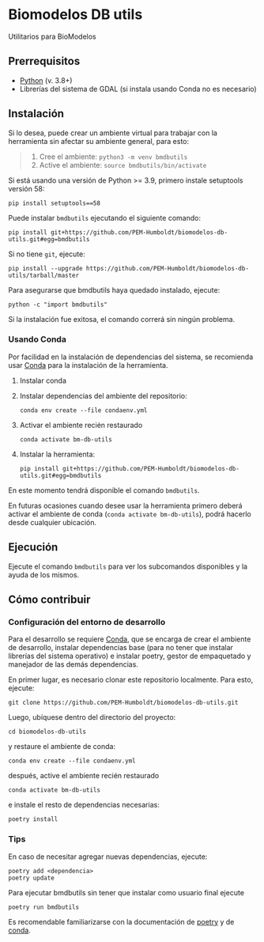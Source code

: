 # Biomodelos DB utils

Utilitarios para BioModelos

## Prerrequisitos
* [Python](https://www.python.org/downloads/) (v. 3.8+)
* Librerías del sistema de GDAL (si instala usando Conda no es necesario)

## Instalación

Si lo desea, puede crear un ambiente virtual para trabajar con la herramienta sin afectar su ambiente general, para esto:

> 1. Cree el ambiente:
> `python3 -m venv bmdbutils`
> 2. Active el ambiente:
> `source bmdbutils/bin/activate`

Si está usando una versión de Python >= 3.9, primero instale setuptools versión 58:

```
pip install setuptools==58
```

Puede instalar `bmdbutils` ejecutando el siguiente comando:

```
pip install git+https://github.com/PEM-Humboldt/biomodelos-db-utils.git#egg=bmdbutils
```

Si no tiene `git`, ejecute:

```
pip install --upgrade https://github.com/PEM-Humboldt/biomodelos-db-utils/tarball/master
```

Para asegurarse que bmdbutils haya quedado instalado, ejecute:

```
python -c "import bmdbutils"
```

Si la instalación fue exitosa, el comando correrá sin ningún problema.

### Usando Conda

Por facilidad en la instalación de dependencias del sistema, se recomienda usar [Conda](https://docs.conda.io/projects/conda/en/latest/user-guide/install/index.html) para la instalación de la herramienta.

1. Instalar conda
1. Instalar dependencias del ambiente del repositorio:

    ```
    conda env create --file condaenv.yml
    ```
1. Activar el ambiente recién restaurado

    ```
    conda activate bm-db-utils
    ```
1. Instalar la herramienta:

    ```
    pip install git+https://github.com/PEM-Humboldt/biomodelos-db-utils.git#egg=bmdbutils
    ```

En este momento tendrá disponible el comando `bmdbutils`.

En futuras ocasiones cuando desee usar la herramienta primero deberá activar el ambiente de conda (`conda activate bm-db-utils`), podrá hacerlo desde cualquier ubicación.

## Ejecución

Ejecute el comando `bmdbutils` para ver los subcomandos disponibles y la ayuda de los mismos.
## Cómo contribuir

### Configuración del entorno de desarrollo
Para el desarrollo se requiere [Conda](https://docs.conda.io/projects/conda/en/latest/user-guide/install/index.html), que se encarga de crear el ambiente de desarrollo, instalar dependencias base (para no tener que instalar librerías del sistema operativo) e instalar poetry, gestor de empaquetado y manejador de las demás dependencias.

En primer lugar, es necesario clonar este repositorio localmente. Para esto, ejecute:

```
git clone https://github.com/PEM-Humboldt/biomodelos-db-utils.git
```

Luego, ubíquese dentro del directorio del proyecto:

```
cd biomodelos-db-utils
```

y restaure el ambiente de conda:

```
conda env create --file condaenv.yml
```

después, active el ambiente recién restaurado

```
conda activate bm-db-utils
```

e instale el resto de dependencias necesarias:

```
poetry install
```

### Tips
En caso de necesitar agregar nuevas dependencias, ejecute:

```
poetry add <dependencia>
poetry update
```

Para ejecutar bmdbutils sin tener que instalar como usuario final ejecute
```
poetry run bmdbutils
```

Es recomendable familiarizarse con la documentación de [poetry](https://python-poetry.org/docs/) y de [conda](https://docs.conda.io/projects/conda/en/latest/user-guide/index.html).
